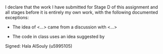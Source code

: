 I declare that the work I have submitted for Stage D of this assignment and all stages before it is entirely my own work, with the following documented exceptions:

* The idea of <...> came from a discussion with <...>

* The code in class <Placement> uses an idea suggested by <the lecturer>

Signed: Hala AlSouly (u5995105)

